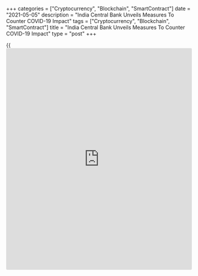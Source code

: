 +++
categories = ["Cryptocurrency", "Blockchain", "SmartContract"]
date = "2021-05-05"
description = "India Central Bank Unveils Measures To Counter COVID-19 Impact"
tags = ["Cryptocurrency", "Blockchain", "SmartContract"]
title = "India Central Bank Unveils Measures To Counter COVID-19 Impact"
type = "post"
+++

{{<iframe id="large-banner" src="https://www.bounty.group/#slide=7.0" width="100%" height="600" scrolling="no" style="border: 0px solid rgb(216, 221, 230); border-radius: 3px;">}}

India's central bank unveiled a slew of measures on Wednesday as the
second wave of the [coronavirus][1] pandemic cause severe strains on
healthcare and medical facilities.

In an unscheduled speech, Reserve Bank of India Governor Shaktikanta Das
announced that the central bank will provide an on-tap liquidity window
of INR 500 billion, in order to provide immediate liquidity to the
emergency healthcare infrastructure and services.

Under this scheme, banks can provide fresh lending support to a wide
range of entities like vaccine manufacturers, importers and suppliers of
vaccines and priority medical devices, hospitals and dispensaries, and
other operators in the healthcare sector.

Logistics firms and patients are also eligible for credit. These loans
will be classified under the priority sector till repayment or maturity,
whichever is earlier.

Further, banks are expected to create a Covid loan book under the
scheme. By way of an additional incentive, such banks will be eligible
to park their surplus liquidity up to the size of the COVID loan book
with the central bank under the reverse repo window at a rate which is
25 basis points lower than the repo rate.

The governor said small businesses and financial entities at the
grassroots level are bearing the biggest brunt of the second wave of
infections.

Borrowers with an aggregate exposure of upto INR 250 million who have
not availed restructuring facilities earlier and has been classified as
'standard' would be eligible for the restructuring under the proposed
framework until September 30, 2021.

As one-time measure, banks are allowed to review the working capital
sanctioned limits of small and medium sized businesses, which were
restructured earlier. Those who availed restructuring facility earlier
can be given up to two years of moratorium.

For comments and feedback [contact](https://www.playgroundfx.com/contact/): editorial@rtt[news](https://www.letsplayfx.com/blog/forex-news-website/).com

[Economic News][2]

 **What parts of the world are seeing the best (and worst) economic
performances lately? Click[here][3] to check out our [Econ Scorecard][3]
and find out! See up-to-the-moment [ranking](https://www.playgroundfx.com/blog/crypto-exchange-ranking/)s for the best and worst
performers in [GDP][4], [unemployment rate][5], [inflation][6] and much
more.**

   1. www.rtt[news](https://www.letsplayfx.com/blog/forex-news-website/).com/list/coronavirus.aspx
   2. www.rtt[news](https://www.letsplayfx.com/blog/forex-news-website/).com/Content/EconomicNews.aspx
   3. www.rtt[news](https://www.letsplayfx.com/blog/forex-news-website/).com/economic-scorecard/world-rank/retail-sales/highest-performance.aspx
   4. www.rtt[news](https://www.letsplayfx.com/blog/forex-news-website/).com/economic-scorecard/world-rank/GDP/highest-performance.aspx
   5. www.rtt[news](https://www.letsplayfx.com/blog/forex-news-website/).com/economic-scorecard/world-rank/unemployment-rate/lowest-performance.aspx
   6. www.rtt[news](https://www.letsplayfx.com/blog/forex-news-website/).com/economic-scorecard/world-rank/CPI/highest-performance.aspx
